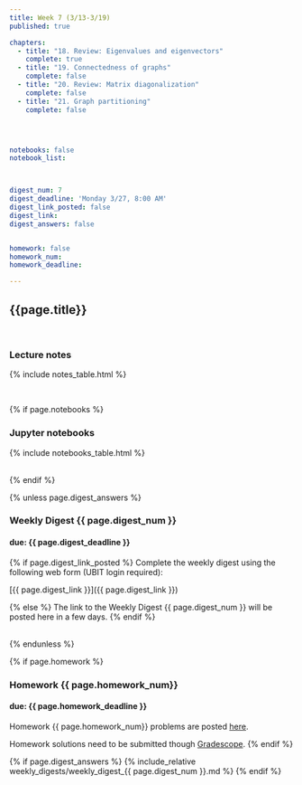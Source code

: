 ```yaml
---
title: Week 7 (3/13-3/19)
published: true

chapters:
  - title: "18. Review: Eigenvalues and eigenvectors"
    complete: true
  - title: "19. Connectedness of graphs"
    complete: false
  - title: "20. Review: Matrix diagonalization"
    complete: false
  - title: "21. Graph partitioning"
    complete: false




notebooks: false
notebook_list:



digest_num: 7
digest_deadline: 'Monday 3/27, 8:00 AM'
digest_link_posted: false
digest_link:
digest_answers: false


homework: false
homework_num:
homework_deadline:

---
```


<style>
    ul {
        padding-left: 20px;
    }
</style>


## {{page.title}}

<br/>

### Lecture notes

{% include notes_table.html %}

<br/>

{% if page.notebooks %}
### Jupyter notebooks

{% include notebooks_table.html %}

<br/>
{% endif %}


{% unless page.digest_answers %}
### Weekly Digest {{ page.digest_num }}
#### due: {{ page.digest_deadline }}

{% if page.digest_link_posted %}
Complete the weekly digest using the following web form (UBIT login required):

[{{ page.digest_link }}]({{ page.digest_link }})

{% else %}
The link to the Weekly Digest {{ page.digest_num }} will be posted here
in a few days.
{% endif %}

<br/>
{% endunless %}


{% if page.homework %}
### Homework {{ page.homework_num}}
#### due: {{ page.homework_deadline }}

Homework {{ page.homework_num}} problems are posted <a href="{{ site.baseurl }}/assets/homework/hw_{{ page.homework_num }}.pdf" target="_blank">here</a>.

Homework solutions need to be submitted though [Gradescope](https://www.gradescope.com/).
{% endif %}



{% if page.digest_answers %}
{% include_relative weekly_digests/weekly_digest_{{ page.digest_num }}.md %}
{% endif %}